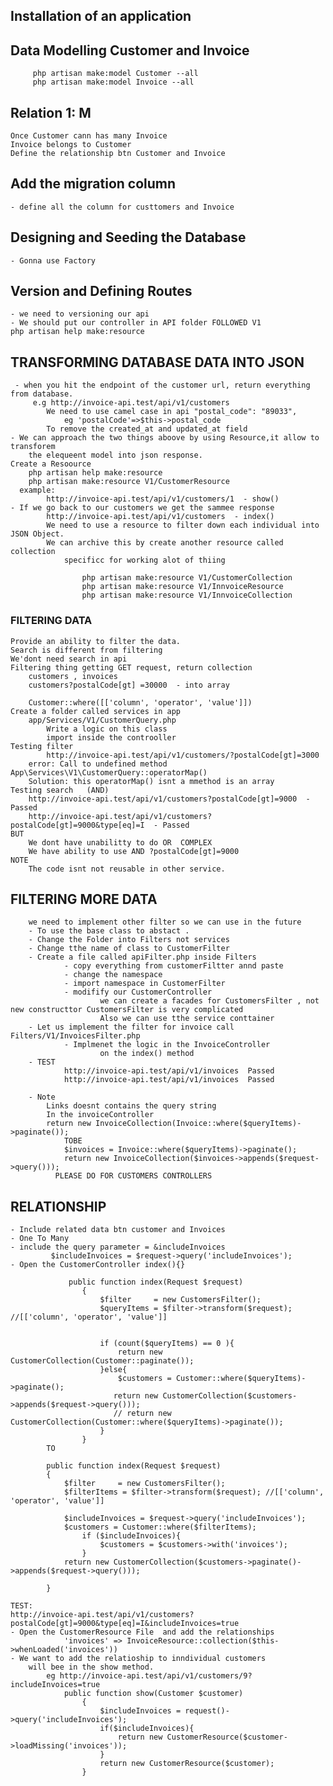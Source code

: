 
## Installation of an application
## Data Modelling  Customer and Invoice
         php artisan make:model Customer --all
         php artisan make:model Invoice --all
## Relation 1: M
    Once Customer cann has many Invoice
    Invoice belongs to Customer
    Define the relationship btn Customer and Invoice
## Add the migration column
    - define all the column for custtomers and Invoice
## Designing and Seeding the Database
    - Gonna use Factory
## Version and Defining Routes
    - we need to versioning our api 
    - We should put our controller in API folder FOLLOWED V1
    php artisan help make:resource

## TRANSFORMING DATABASE DATA INTO JSON
     - when you hit the endpoint of the customer url, return everything from database.
         e.g http://invoice-api.test/api/v1/customers
            We need to use camel case in api "postal_code": "89033",
                eg 'postalCode'=>$this->postal_code
            To remove the created_at and updated_at field 
    - We can approach the two things aboove by using Resource,it allow to transforem
        the elequeent model into json response.
    Create a Resoource
        php artisan help make:resource
        php artisan make:resource V1/CustomerResource  
      example:
            http://invoice-api.test/api/v1/customers/1  - show()
    - If we go back to our customers we get the sammee response
            http://invoice-api.test/api/v1/customers  - index()
            We need to use a resource to filter down each individual into JSON Object.
            We can archive this by create another resource called collection
                specificc for working alot of thiing

                    php artisan make:resource V1/CustomerCollection     
                    php artisan make:resource V1/InnvoiceResource 
                    php artisan make:resource V1/InnvoiceCollection     

### FILTERING DATA
    Provide an ability to filter the data.
    Search is different from filtering
    We'dont need search in api
    Filtering thing getting GET request, return collection
        customers , invoices
        customers?postalCode[gt] =30000  - into array

        Customer::where([['column', 'operator', 'value']])
    Create a folder called services in app
        app/Services/V1/CustomerQuery.php
            Write a logic on this class
            import inside the controoller
    Testing filter  
            http://invoice-api.test/api/v1/customers/?postalCode[gt]=3000
        error: Call to undefined method App\Services\V1\CustomerQuery::operatorMap()
        Solution: this operatorMap() isnt a mmethod is an array 
    Testing search   (AND)
        http://invoice-api.test/api/v1/customers?postalCode[gt]=9000  - Passed
        http://invoice-api.test/api/v1/customers?postalCode[gt]=9000&type[eq]=I  - Passed
    BUT
        We dont have unabilitty to do OR  COMPLEX
        We have ability to use AND ?postalCode[gt]=9000
    NOTE
        The code isnt not reusable in other service.

## FILTERING MORE DATA 
        we need to implement other filter so we can use in the future
        - To use the base class to abstact .
        - Change the Folder into Filters not services 
        - Change tthe name of class to CustomerFilter
        - Create a file called apiFilter.php inside Filters
                - copy everything from customerFiltter annd paste
                - change the namespace
                - import namespace in CustomerFilter
                - modifify our CustomerController
                        we can create a facades for CustomersFilter , not new constructtor CustomersFilter is very complicated
                        Also we can use tthe service conttainer 
        - Let us implement the filter for invoice call Filters/V1/InvoicesFilter.php
                - Implmenet the logic in the InvoiceController
                        on the index() method 
        - TEST
                http://invoice-api.test/api/v1/invoices  Passed
                http://invoice-api.test/api/v1/invoices  Passed

        - Note
            Links doesnt contains the query string
            In the invoiceController
            return new InvoiceCollection(Invoice::where($queryItems)->paginate());
                TOBE
                $invoices = Invoice::where($queryItems)->paginate();
                return new InvoiceCollection($invoices->appends($request->query()));
              PLEASE DO FOR CUSTOMERS CONTROLLERS


## RELATIONSHIP 
    - Include related data btn customer and Invoices
    - One To Many 
    - include the query parameter = &includeInvoices
             $includeInvoices = $request->query('includeInvoices');
    - Open the CustomerController index(){}
            
                 public function index(Request $request)
                    {
                        $filter     = new CustomersFilter();
                        $queryItems = $filter->transform($request); //[['column', 'operator', 'value']]
                        
                        
                        if (count($queryItems) == 0 ){
                            return new CustomerCollection(Customer::paginate());
                        }else{
                            $customers = Customer::where($queryItems)->paginate();
                           return new CustomerCollection($customers->appends($request->query()));
                           // return new CustomerCollection(Customer::where($queryItems)->paginate());
                        }
                    }
            TO 

            public function index(Request $request)
            {
                $filter     = new CustomersFilter();
                $filterItems = $filter->transform($request); //[['column', 'operator', 'value']]
        
                $includeInvoices = $request->query('includeInvoices');
                $customers = Customer::where($filterItems);
                    if ($includeInvoices){
                        $customers = $customers->with('invoices');
                    }
                return new CustomerCollection($customers->paginate()->appends($request->query()));
        
            }

    TEST:
    http://invoice-api.test/api/v1/customers?postalCode[gt]=9000&type[eq]=I&includeInvoices=true
    - Open the CustomerResource File  and add the relationships
                'invoices' => InvoiceResource::collection($this->whenLoaded('invoices'))
    - We want to add the relatioship to inndividual customers
        will bee in the show method.
            eg http://invoice-api.test/api/v1/customers/9?includeInvoices=true
                public function show(Customer $customer)
                    {
                        $includeInvoices = request()->query('includeInvoices');
                        if($includeInvoices){
                            return new CustomerResource($customer->loadMissing('invoices'));
                        }
                        return new CustomerResource($customer);
                    }


            
        
            









      
        







            
